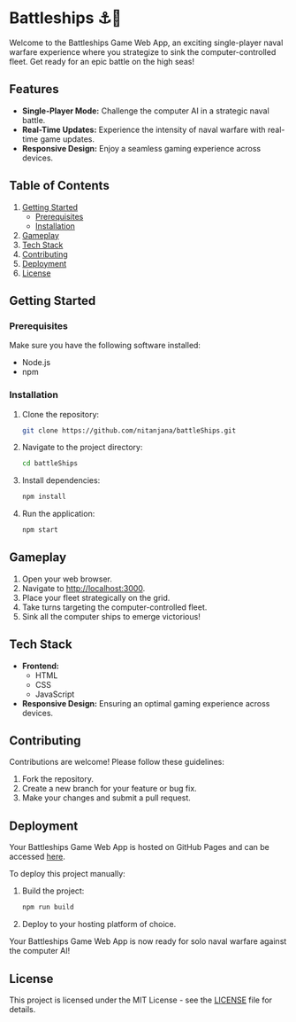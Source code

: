 # Battleships ⚓🚢

Welcome to the Battleships Game Web App, an exciting single-player naval warfare experience where you strategize to sink the computer-controlled fleet. Get ready for an epic battle on the high seas!

## Features

- **Single-Player Mode:** Challenge the computer AI in a strategic naval battle.
- **Real-Time Updates:** Experience the intensity of naval warfare with real-time game updates.
- **Responsive Design:** Enjoy a seamless gaming experience across devices.

## Table of Contents

1. [Getting Started](#getting-started)
    - [Prerequisites](#prerequisites)
    - [Installation](#installation)
2. [Gameplay](#gameplay)
3. [Tech Stack](#tech-stack)
4. [Contributing](#contributing)
5. [Deployment](#deployment)
6. [License](#license)

## Getting Started

### Prerequisites

Make sure you have the following software installed:

- Node.js
- npm

### Installation

1. Clone the repository:

    ```bash
    git clone https://github.com/nitanjana/battleShips.git
    ```

2. Navigate to the project directory:

    ```bash
    cd battleShips
    ```

3. Install dependencies:

    ```bash
    npm install
    ```

4. Run the application:

    ```bash
    npm start
    ```

## Gameplay

1. Open your web browser.
2. Navigate to [http://localhost:3000](http://localhost:3000).
3. Place your fleet strategically on the grid.
4. Take turns targeting the computer-controlled fleet.
5. Sink all the computer ships to emerge victorious!

## Tech Stack

- **Frontend:**
  - HTML
  - CSS
  - JavaScript
- **Responsive Design:** Ensuring an optimal gaming experience across devices.

## Contributing

Contributions are welcome! Please follow these guidelines:

1. Fork the repository.
2. Create a new branch for your feature or bug fix.
3. Make your changes and submit a pull request.

## Deployment

Your Battleships Game Web App is hosted on GitHub Pages and can be accessed [here](https://nitanjana.github.io/battleShips/).

To deploy this project manually:

1. Build the project:

    ```bash
    npm run build
    ```

2. Deploy to your hosting platform of choice.

Your Battleships Game Web App is now ready for solo naval warfare against the computer AI!

## License

This project is licensed under the MIT License - see the [LICENSE](LICENSE) file for details.
